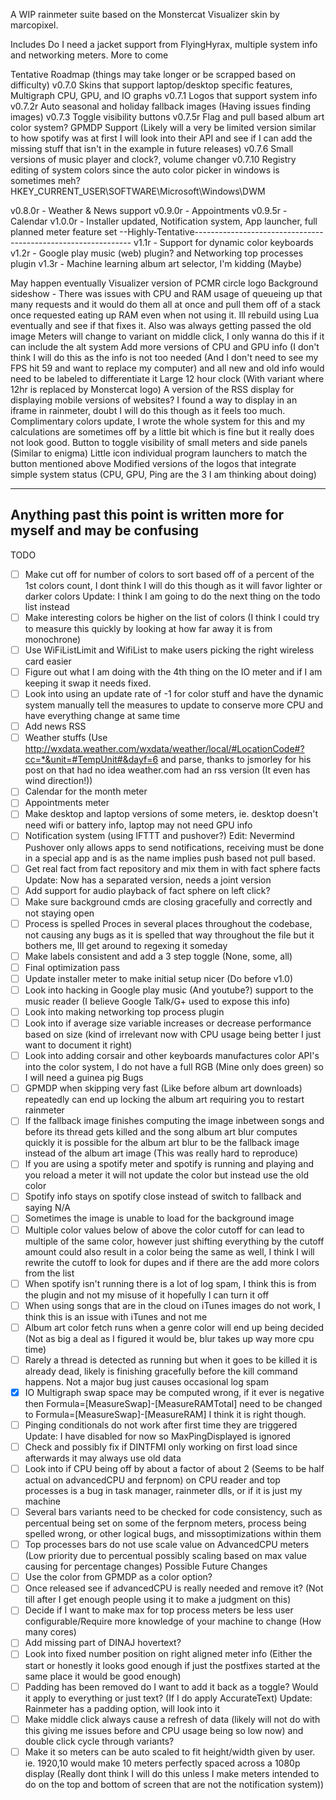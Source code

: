 A WIP rainmeter suite based on the Monstercat Visualizer skin by marcopixel.

Includes Do I need a jacket support from FlyingHyrax, multiple system info and networking meters. More to come

Tentative Roadmap (things may take longer or be scrapped based on difficulty)
v0.7.0  Skins that support laptop/desktop specific features, Multigraph CPU, GPU, and IO graphs
v0.7.1 Logos that support system info
v0.7.2r Auto seasonal and holiday fallback images (Having issues finding images)
v0.7.3 Toggle visibility buttons
v0.7.5r Flag and pull based album art color system? GPMDP Support (Likely will a very be limited version similar to how spotify was at first I will look into their API and see if I can add the missing stuff that isn't in the example in future releases)
v0.7.6 Small versions of music player and clock?, volume changer
v0.7.10 Registry editing of system colors since the auto color picker in windows is sometimes meh? HKEY_CURRENT_USER\SOFTWARE\Microsoft\Windows\DWM

v0.8.0r - Weather & News support
v0.9.0r - Appointments
v0.9.5r - Calendar
v1.0.0r - Installer updated, Notification system, App launcher, full planned meter feature set
--Highly-Tentative--------------------------------------------------------------
v1.1r - Support for dynamic color keyboards
v1.2r - Google play music (web) plugin? and Networking top processes plugin
v1.3r - Machine learning album art selector, I'm kidding (Maybe)

May happen eventually
Visualizer version of PCMR circle logo
Background sideshow - There was issues with CPU and RAM usage of queueing up that many requests and it would do them all at once and pull them off of a stack once requested eating up RAM even when not using it. Ill rebuild using Lua eventually and see if that fixes it. Also was always getting passed the old image
Meters will change to variant on middle click, I only wanna do this if it can include the alt system
Add more versions of CPU and GPU info (I don't think I will do this as the info is not too needed (And I don't need to see my FPS hit 59 and want to replace my computer) and all new and old info would need to be labeled to differentiate it 
Large 12 hour clock (With variant where 12hr is replaced by Monstercat logo)
A version of the RSS display for displaying mobile versions of websites? I found a way to display in an iframe in rainmeter, doubt I will do this though as it feels too much.
Complimentary colors update, I wrote the whole system for this and my calculations are sometimes off by a little bit which is fine but it really does not look good.
Button to toggle visibility of small meters and side panels (Similar to enigma)
Little icon individual program launchers to match the button mentioned above
Modified versions of the logos that integrate simple system status (CPU, GPU, Ping are the 3 I am thinking about doing)

------------------------------------------------------------------------
Anything past this point is written more for myself and may be confusing
------------------------------------------------------------------------
TODO
- [ ] Make cut off for number of colors to sort based off of a percent of the 1st colors count, I dont think I will do this though as it will favor lighter or darker colors Update: I think I am going to do the next thing on the todo list instead
- [ ] Make interesting colors be higher on the list of colors (I think I could try to measure this quickly by looking at how far away it is from monochrone)
- [ ] Use WiFiListLimit and WifiList to make users picking the right wireless card easier
- [ ] Figure out what I am doing with the 4th thing on the IO meter and if I am keeping it swap it needs fixed.
- [ ] Look into using an update rate of -1 for color stuff and have the dynamic system manually tell the measures to update to conserve more CPU and have everything change at same time
- [ ] Add news RSS
- [ ] Weather stuffs (Use http://wxdata.weather.com/wxdata/weather/local/#LocationCode#?cc=*&unit=#TempUnit#&dayf=6 and parse, thanks to jsmorley for his post on that had no idea weather.com had an rss version (It even has wind direction!))
- [ ] Calendar for the month meter
- [ ] Appointments meter
- [ ] Make desktop and laptop versions of some meters, ie. desktop doesn't need wifi or battery info, laptop may not need GPU info
- [ ] Notification system (using IFTTT and pushover?) Edit: Nevermind Pushover only allows apps to send notifications, receiving must be done in a special app and is as the name implies push based not pull based.
- [ ] Get real fact from fact repository and mix them in with fact sphere facts Update: Now has a separated version, needs a joint version
- [ ] Add support for audio playback of fact sphere on left click?
- [ ] Make sure background cmds are closing gracefully and correctly and not staying open
- [ ] Process is spelled Proces in several places throughout the codebase, not causing any bugs as it is spelled that way throughout the file but it bothers me, Ill get around to regexing it someday
- [ ] Make labels consistent and add a 3 step toggle (None, some, all)
- [ ] Final optimization pass
- [ ] Update installer meter to make initial setup nicer (Do before v1.0)
- [ ] Look into hacking in Google play music (And youtube?) support to the music reader (I believe Google Talk/G+ used to expose this info)
- [ ] Look into making networking top process plugin
- [ ] Look into if average size variable increases or decrease performance based on size (kind of irrelevant now with CPU usage being better I just want to document it right)
- [ ] Look into adding corsair and other keyboards manufactures color API's into the color system, I do not have a full RGB (Mine only does green) so I will need a guinea pig
Bugs
- [ ] GPMDP when skipping very fast (Like before album art downloads) repeatedly can end up locking the album art requiring you to restart rainmeter
- [ ] If the fallback image finishes computing the image inbetween songs and before its thread gets killed and the song album art blur computes quickly it is possible for the album art blur to be the fallback image instead of the album art image (This was really hard to reproduce)
- [ ] If you are using a spotify meter and spotify is running and playing and you reload a meter it will not update the color but instead use the old color
- [ ] Spotify info stays on spotify close instead of switch to fallback and saying N/A
- [ ] Sometimes the image is unable to load for the background image
- [ ] Multiple color values below of above the color cutoff for can lead to multiple of the same color, however just shifting everything by the cutoff amount could also result in a color being the same as well, I think I will rewrite the cutoff to look for dupes and if there are the add more colors from the list
- [ ] When spotify isn't running there is a lot of log spam, I think this is from the plugin and not my misuse of it hopefully I can turn it off
- [ ] When using songs that are in the cloud on iTunes images do not work, I think this is an issue with iTunes and not me
- [ ] Album art color fetch runs when a genre color will end up being decided (Not as big a deal as I figured it would be, blur takes up way more cpu time)
- [ ] Rarely a thread is detected as running but when it goes to be killed it is already dead, likely is finishing gracefully before the kill command happens. Not a major bug just causes occasional log spam
- [X] IO Multigraph swap space may be computed wrong, if it ever is negative then Formula=[MeasureSwap]-[MeasureRAMTotal] need to be changed to Formula=[MeasureSwap]-[MeasureRAM] I think it is right though.
- [ ] Pinging conditionals do not work after first time they are triggered Update: I have disabled for now so MaxPingDisplayed is ignored
- [ ] Check and possibly fix if DINTFMI only working on first load since afterwards it may always use old data
- [ ] Look into if CPU being off by about a factor of about 2 (Seems to be half actual on advancedCPU and ferpnom) on CPU reader and top processes is a bug in task manager, rainmeter dlls, or if it is just my machine
- [ ] Several bars variants need to be checked for code consistency, such as percentual being set on some of the ferpnom meters, process being spelled wrong, or other logical bugs, and missoptimizations within them
- [ ] Top processes bars do not use scale value on AdvancedCPU meters (Low priority due to percentual possibly scaling based on max value causing for percentage changes)
Possible Future Changes
- [ ] Use the color from GPMDP as a color option?
- [ ] Once released see if advancedCPU is really needed and remove it? (Not till after I get enough people using it to make a judgment on this)
- [ ] Decide if I want to make max for top process meters be less user configurable/Require more knowledge of your machine to change (How many cores)
- [ ] Add missing part of DINAJ hovertext?
- [ ] Look into fixed number position on right aligned meter info (Either the start or honestly it looks good enough if just the postfixes started at the same place it would be good enough)
- [ ] Padding has been removed do I want to add it back as a toggle? Would it apply to everything or just text? (If I do apply AccurateText) Update: Rainmeter has a padding option, will look into it
- [ ] Make middle click always cause a refresh of data (likely will not do with this giving me issues before and CPU usage being so low now) and double click cycle through variants?
- [ ] Make it so meters can be auto scaled to fit height/width given by user. ie. 1920,10 would make 10 meters perfectly spaced across a 1080p display (Really dont think I will do this unless I make meters intended to do on the top and bottom of screen that are not the notification system))